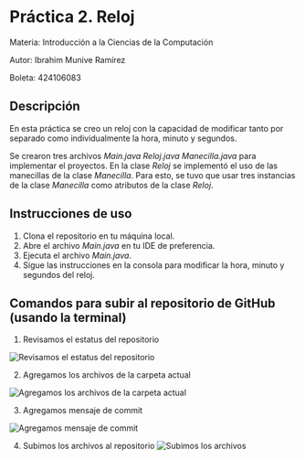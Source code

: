 # Práctica 2. Reloj

Materia: Introducción a la Ciencias de la Computación

Autor: Ibrahim Munive Ramírez 

Boleta: 424106083

## Descripción

En esta práctica se creo un reloj con la capacidad de modificar tanto por separado como individualmente la hora, minuto y segundos.

Se crearon tres archivos *Main.java* *Reloj.java* *Manecilla.java* para implementar el proyectos. 
En la clase *Reloj* se implementó el uso de las manecillas de la clase *Manecilla*. Para esto, se tuvo que usar tres instancias de la clase *Manecilla* como atributos de la clase *Reloj*.    

## Instrucciones de uso

1. Clona el repositorio en tu máquina local.
2. Abre el archivo *Main.java* en tu IDE de preferencia.
3. Ejecuta el archivo *Main.java*.
4. Sigue las instrucciones en la consola para modificar la hora, minuto y segundos del reloj.


## Comandos para subir al repositorio de GitHub (usando la terminal)

1. Revisamos el estatus del repositorio

![Revisamos el estatus del repositorio](https://github.com/user-attachments/assets/22fb6c35-b967-4865-8955-a5196159aa79)

2. Agregamos los archivos de la carpeta actual

![Agregamos los archivos de la carpeta actual](https://github.com/user-attachments/assets/9c19dc2d-1ae5-4b58-9ee6-3c28776667e1)

3. Agregamos mensaje de commit

![Agregamos mensaje de commit](https://github.com/user-attachments/assets/0ca42ecb-9cdb-4aab-b6d3-d6629ae296e6)

4. Subimos los archivos al repositorio
![Subimos los archivos](https://github.com/user-attachments/assets/4f27e8d2-e3b2-4fb0-bae5-682c50485c7f)

